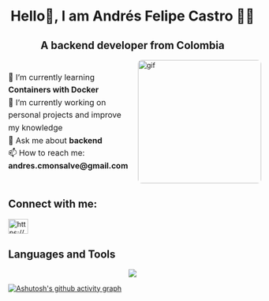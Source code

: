  <h1 align="center">Hello👋, I am Andrés Felipe Castro 👨‍💻</h1>
 <h2 align="center">A backend developer from Colombia</h2>
<div style="display: flex; justify-content: space-between; align-items: center; gap: 20px; max-width: 800px; margin: 0 auto;">
  <!-- Left Section -->
  <div style="flex: 1;">
    <ul style="list-style: none; padding: 0; margin: 0; font-size: 16px; line-height: 1.6;">
      <li>🌱 I’m currently learning <strong>Containers with Docker</strong></li>
      <li>🔭 I’m currently working on personal projects and improve my knowledge</li>
      <li>💬 Ask me about <strong>backend</strong></li>
      <li>📫 How to reach me: <strong>andres.cmonsalve@gmail.com</strong></li>
    </ul>
  </div>

  <div style="flex-shrink: 0;">
    <img 
      src="https://media.giphy.com/media/v1.Y2lkPWVjZjA1ZTQ3am1tcTFpc3c0NzhhdTljNnQxYm5haGptZ3Rsa2VxNDVqejRueWN1dCZlcD12MV9naWZzX3NlYXJjaCZjdD1n/ZS57kdXudVqsDX0TLH/giphy.gif" 
      alt="gif" 
      style="width: 250px; border-radius: 8px;"
    >
  </div>
</div>
 
<h2 align="left">Connect with me:</h3>
<p align="left">
<a href="https://www.linkedin.com/in/andres-felipe-castro-mon/" target="blank"><img align="center" src="https://raw.githubusercontent.com/rahuldkjain/github-profile-readme-generator/master/src/images/icons/Social/linked-in-alt.svg" alt="https://www.linkedin.com/in/andres-felipe-castro-mon/" height="30" width="40" /></a>
</p>
<h2 align="left">Languages and Tools</h2>
<p align="center">
  <a href="https://skillicons.dev">
    <img src="https://skillicons.dev/icons?i=git,docker,java,spring,angular,postgres,github,githubactions,gradle,py,fastapi,mysql,hibernate,html,idea" />
  </a>
</p>

[![Ashutosh's github activity graph](https://github-readme-activity-graph.vercel.app/graph?username=ancas19&theme=github-compact)](https://github.com/ashutosh00710/github-readme-activity-graph)
